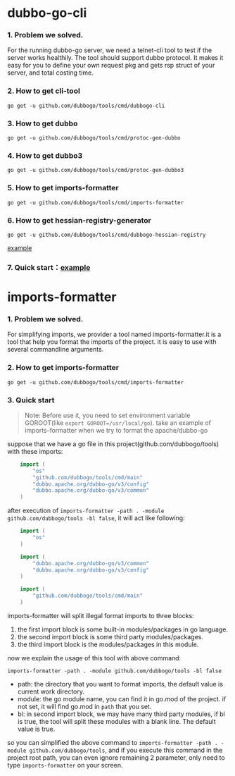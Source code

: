 # dubbo-go-cli

### 1. Problem we solved.

For the running dubbo-go server, we need a telnet-cli tool to test if the server works healthily.
The tool should support dubbo protocol. It makes it easy for you to define your own request pkg and gets rsp struct of your server, and total costing time.


### 2. How to get cli-tool

`go get -u github.com/dubbogo/tools/cmd/dubbogo-cli`

### 3. How to get dubbo
`go get -u github.com/dubbogo/tools/cmd/protoc-gen-dubbo`

### 4. How to get dubbo3
`go get -u github.com/dubbogo/tools/cmd/protoc-gen-dubbo3`

### 5. How to get imports-formatter
`go get -u github.com/dubbogo/tools/cmd/imports-formatter`

### 6. How to get hessian-registry-generator
`go get -u github.com/dubbogo/tools/cmd/dubbogo-hessian-registry`

[example](cmd/dubbogo-hessian-registry/README.md)

### 7. Quick start：[example](example/README.md)

# imports-formatter

### 1. Problem we solved.

For simplifying imports, we provider a tool named imports-formatter.it is a tool that help you format the imports of the project. it is easy to use with several commandline arguments.

### 2. How to get imports-formatter

`go get -u github.com/dubbogo/tools/cmd/imports-formatter`

### 3. Quick start

> Note: Before use it, you need to set environment variable GOROOT(like `export GOROOT=/usr/local/go`).
take an example of imports-formatter when we try to format the apache/dubbo-go

suppose that we have a go file in this project(github.com/dubbogo/tools) with these imports:
```go
    import (
    	"os"
    	"github.com/dubbogo/tools/cmd/main"
        "dubbo.apache.org/dubbo-go/v3/config"
        "dubbo.apache.org/dubbo-go/v3/common"
    )
```

after execution of `imports-formatter -path . -module github.com/dubbogo/tools -bl false`, it will act like following:

```go
    import (
        "os"
    )

    import (
        "dubbo.apache.org/dubbo-go/v3/common"
        "dubbo.apache.org/dubbo-go/v3/config"
    )

    import (
        "github.com/dubbogo/tools/cmd/main"	
    )
```

imports-formatter will split illegal format imports to three blocks: 

1. the first import block is some built-in modules/packages in go language.
2. the second import block is some third party modules/packages.
3. the third import block is the modules/packages in this module.

now we explain the usage of this tool with above command:

`imports-formatter -path . -module github.com/dubbogo/tools -bl false`

- path: the directory that you want to format imports, the default value is current work directory.
- module: the go module name, you can find it in go.mod of the project. if not set, it will find go.mod in `path` that you set. 
- bl: in second import block, we may have many third party modules, if bl is true, the tool will split these modules with a blank line. The default value is true.

so you can simplified the above command to `imports-formatter -path . -module github.com/dubbogo/tools`, and if you execute this command in the project root path, you can even ignore remaining 2 parameter, only need to type `imports-formatter` on your screen.
